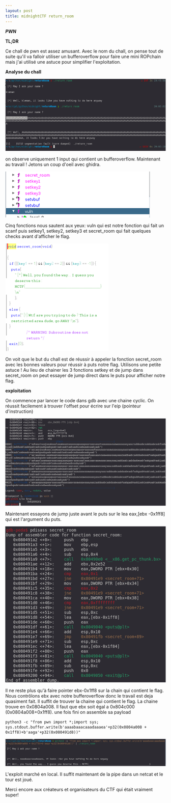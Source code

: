 ```yaml
---
layout: post
title: midnightCTF return_room
---
```


**_PWN_**

**TL;DR**

Ce chall de pwn est assez amusant. Avec le nom du chall, on pense tout de suite qu'il va falloir utiliser un bufferoverflow
pour faire une mini ROPchain mais j'ai utilisé une astuce pour simplifier l'exploitation.

**Analyse du chall**

![](../images/midnightCTF/return_room/analyse.png)

on observe uniquement 1 input qui contient un bufferoverflow. Maintenant au travail !
Jetons un coup d'oeil avec ghidra.

![](../images/midnightCTF/return_room/ghidra1.png)

Cinq fonctions nous sautent aux yeux: vuln qui est notre fonction qui fait un scanf
puis setkey1, setkey2, setkey3 et secret_room qui fait quelques checks avant d'afficher le flag.

![](../images/midnightCTF/return_room/secret_room.png)

On voit que le but du chall est de réussir à appeler la fonction secret_room avec les bonnes valeurs pour réussir
à puts notre flag.
Utilisons une petite astuce !  Au lieu de chainer les 3 fonctions setkey et de jump dans secret_room on peut essayer de jump direct
dans le puts pour afficher notre flag.


**exploitation**

On commence par lancer le code dans gdb avec une chaine cyclic. On réussit facilement à trouver l'offset pour écrire sur l'eip (pointeur d'instruction)

![](../images/midnightCTF/return_room/gdb1.png)

Maintenant essayons de jump juste avant le puts sur le lea eax,[ebx -0x1ff8] qui est l'argument du puts.

![](../images/midnightCTF/return_room/gdb2.png)

Il ne reste plus qu'à faire pointer ebx-0x1ff8 sur la chain qui contient le flag. Nous contrôlons ebx avec notre bufferoverflow
donc le travail est deja quasiment fait. Il suffit de trouver la chaine qui contient le flag.
La chaine trouve en 0x0804a008.
Il faut que ebx soit égal a 0x804c000 (0x0804a008+0x1ff8).
une fois fini on assemble sa payload

    python3 -c "from pwn import *;import sys; sys.stdout.buffer.write(b'aaaabaaacaaadaaaea'+p32(0x0804a008 + 0x1ff8)+b'aaga'+p32(0x080491d8))"

![](../images/midnightCTF/return_room/fin1.png)

L'exploit marché en local. Il suffit maintenant de la pipe dans un netcat et le tour est joué.


Merci encore aux créateurs et organisateurs du CTF qui était vraiment super!
